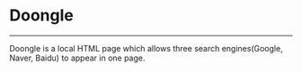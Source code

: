 # Doongle

---

Doongle is a local HTML page which allows three search engines(Google, Naver, Baidu) to appear in one page.
